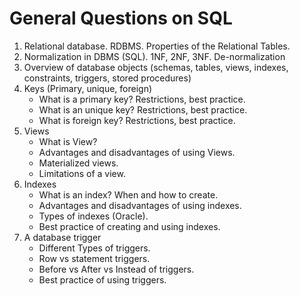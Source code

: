 # General Questions on SQL
1. Relational database. RDBMS. Properties of the Relational Tables.
2. Normalization in DBMS (SQL). 1NF, 2NF, 3NF. De-normalization
3. Overview of database objects (schemas, tables, views, indexes, constraints, triggers, stored procedures)
4. Keys (Primary, unique, foreign)
   - What is a primary key? Restrictions, best practice.
   - What is an unique key? Restrictions, best practice.
   - What is foreign key? Restrictions, best practice.
5. Views
   - What is View?
   - Advantages and disadvantages of using Views.
   - Materialized views.
   - Limitations of a view.
6. Indexes
   - What is an index? When and how to create.
   - Advantages and disadvantages of using indexes.
   - Types of indexes (Oracle).
   - Best practice of creating and using indexes.
7. A database trigger
   - Different Types of triggers.
   - Row vs statement triggers.
   - Before vs After vs Instead of triggers.
   - Best practice of using triggers.